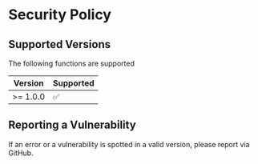 # Security Policy

## Supported Versions

The following functions are supported

| Version | Supported          |
| ------- | ------------------ |
| >= 1.0.0   | :white_check_mark: |

## Reporting a Vulnerability

If an error or a vulnerability is spotted in a valid version, please report via GitHub.
